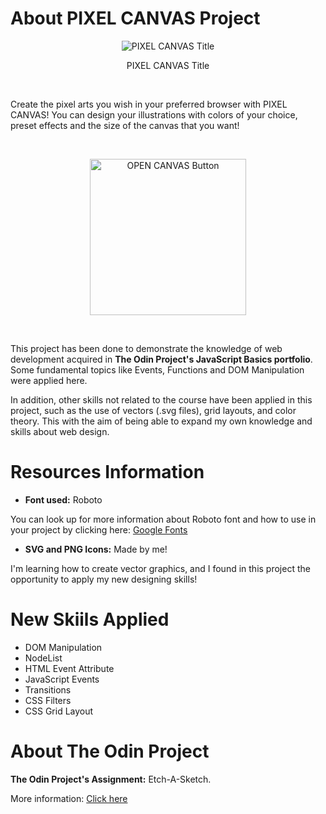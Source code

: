 # About PIXEL CANVAS Project

<p align="center">
  <img src="https://user-images.githubusercontent.com/90425287/207490607-40909797-9f0f-4caf-b151-96e1bc206ebd.png"
  alt="PIXEL CANVAS Title">
</p>

<p align="center">
  PIXEL CANVAS Title
</p>

<br>

Create the pixel arts you wish in your preferred browser with PIXEL CANVAS! You can design your illustrations with colors of your choice, preset effects and the size of the canvas that you want!

<br>

<p align="center">
  <a href="https://erickbgomez.github.io/etch-a-sketch/">
    <img src="https://user-images.githubusercontent.com/90425287/207485560-80d7af64-c9e6-4a9d-8e81-94ade0866e1f.png"
    width="250" alt="OPEN CANVAS Button">
  </a>
</p>

<br>

This project has been done to demonstrate the knowledge of web development acquired in **The Odin Project's JavaScript Basics portfolio**. Some fundamental topics like Events, Functions and DOM Manipulation were applied here.

In addition, other skills not related to the course have been applied in this project, such as the use of vectors (.svg files), grid layouts, and color theory. This with the aim of being able to expand my own knowledge and skills about web design.

# Resources Information

- **Font used:** Roboto

You can look up for more information about Roboto font and how to use in your project by clicking here: <a href="https://fonts.google.com/specimen/Roboto">Google Fonts</a>

- **SVG and PNG Icons:** Made by me!

I'm learning how to create vector graphics, and I found in this project the opportunity to apply my new designing skills!

# New Skiils Applied

- DOM Manipulation
- NodeList
- HTML Event Attribute
- JavaScript Events
- Transitions
- CSS Filters
- CSS Grid Layout

# About The Odin Project
**The Odin Project's Assignment:** Etch-A-Sketch.

More information: <a href="https://www.theodinproject.com">Click here</a>
